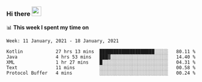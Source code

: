 ### Hi there <a href="https://www.gautamkrishnar.com/"><img src="https://media.giphy.com/media/hvRJCLFzcasrR4ia7z/giphy.gif" width="25px"></a>

📊 **This week I spent my time on**

<!--START_SECTION:waka-->
```text
Week: 11 January, 2021 - 18 January, 2021

Kotlin            27 hrs 13 mins  ████████████████████░░░░░   80.11 % 
Java              4 hrs 53 mins   ███▓░░░░░░░░░░░░░░░░░░░░░   14.40 % 
XML               1 hr 27 mins    █░░░░░░░░░░░░░░░░░░░░░░░░   04.31 % 
Text              11 mins         ░░░░░░░░░░░░░░░░░░░░░░░░░   00.58 % 
Protocol Buffer   4 mins          ░░░░░░░░░░░░░░░░░░░░░░░░░   00.24 % 
```
<!--END_SECTION:waka-->
